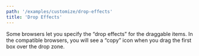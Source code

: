 ```yaml
---
path: '/examples/customize/drop-effects'
title: 'Drop Effects'
---
```


Some browsers let you specify the “drop effects” for the draggable
items. In the compatible browsers, you will see a “copy” icon when you
drag the first box over the drop zone.

<view-source name="05-customize/drop-effects">
  <customize-drop-effects></customize-drop-effects>
</view-source>
